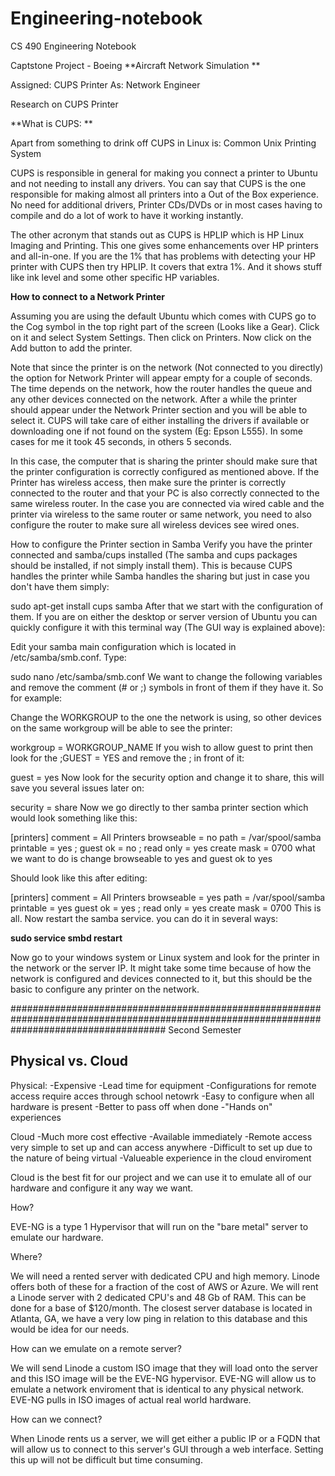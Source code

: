 # Engineering-notebook
CS 490 Engineering Notebook

Captstone Project - Boeing
**Aircraft Network Simulation **

Assigned: CUPS Printer
As: Network Engineer 

Research on CUPS Printer

**What is CUPS: **

Apart from something to drink off CUPS in Linux is: Common Unix Printing System

CUPS is responsible in general for making you connect a printer to Ubuntu and not needing to install any drivers. You can say that CUPS is the one responsible for making almost all printers into a Out of the Box experience. No need for additional drivers, Printer CDs/DVDs or in most cases having to compile and do a lot of work to have it working instantly.

The other acronym that stands out as CUPS is HPLIP which is HP Linux Imaging and Printing. This one gives some enhancements over HP printers and all-in-one. If you are the 1% that has problems with detecting your HP printer with CUPS then try HPLIP. It covers that extra 1%. And it shows stuff like ink level and some other specific HP variables.

**How to connect to a Network Printer**

Assuming you are using the default Ubuntu which comes with CUPS go to the Cog symbol in the top right part of the screen (Looks like a Gear). Click on it and select System Settings. Then click on Printers. Now click on the Add button to add the printer.

Note that since the printer is on the network (Not connected to you directly) the option for Network Printer will appear empty for a couple of seconds. The time depends on the network, how the router handles the queue and any other devices connected on the network. After a while the printer should appear under the Network Printer section and you will be able to select it. CUPS will take care of either installing the drivers if available or downloading one if not found on the system (Eg: Epson L555). In some cases for me it took 45 seconds, in others 5 seconds.

In this case, the computer that is sharing the printer should make sure that the printer configuration is correctly configured as mentioned above. If the Printer has wireless access, then make sure the printer is correctly connected to the router and that your PC is also correctly connected to the same wireless router. In the case you are connected via wired cable and the printer via wireless to the same router or same network, you need to also configure the router to make sure all wireless devices see wired ones.

How to configure the Printer section in Samba
Verify you have the printer connected and samba/cups installed (The samba and cups packages should be installed, if not simply install them). This is because CUPS handles the printer while Samba handles the sharing but just in case you don't have them simply:

sudo apt-get install cups samba
After that we start with the configuration of them. If you are on either the desktop or server version of Ubuntu you can quickly configure it with this terminal way (The GUI way is explained above):

Edit your samba main configuration which is located in /etc/samba/smb.conf. Type:

sudo nano /etc/samba/smb.conf
We want to change the following variables and remove the comment (# or ;) symbols in front of them if they have it. So for example:

Change the WORKGROUP to the one the network is using, so other devices on the same workgroup will be able to see the printer:

workgroup = WORKGROUP_NAME
If you wish to allow guest to print then look for the ;GUEST = YES and remove the ; in front of it:

guest = yes
Now look for the security option and change it to share, this will save you several issues later on:

security = share
Now we go directly to ther samba printer section which would look something like this:

 [printers]
    comment = All Printers
    browseable = no
    path = /var/spool/samba
    printable = yes
;   guest ok = no
;   read only = yes
    create mask = 0700
what we want to do is change browseable to yes and guest ok to yes

Should look like this after editing:

 [printers]
    comment = All Printers
    browseable = yes
    path = /var/spool/samba
    printable = yes
    guest ok = yes
;   read only = yes
    create mask = 0700
This is all. Now restart the samba service. you can do it in several ways:

**sudo service smbd restart**

Now go to your windows system or Linux system and look for the printer in the network or the server IP. It might take some time because of how the network is configured and devices connected to it, but this should be the basic to configure any printer on the network.

############################################################################################################################################
Second Semester

## Physical vs. Cloud
Physical:
-Expensive
-Lead time for equipment
-Configurations for remote access require acces through school netowrk
-Easy to configure when all hardware is present
-Better to pass off when done
-"Hands on" experiences

Cloud
-Much more cost effective 
-Available immediately
-Remote access very simple to set up and can access anywhere
-Difficult to set up due to the nature of being virtual
-Valueable experience in the cloud enviroment

Cloud is the best fit for our project and we can use it to emulate all of our hardware and configure it any way we want.

How?

EVE-NG is a type 1 Hypervisor that will run on the "bare metal" server to emulate our hardware. 

Where?

We will need a rented server with dedicated CPU and high memory. Linode offers both of these for a fraction of the cost of AWS or Azure. We will rent a Linode server with 2 dedicated CPU's and 48 Gb of RAM. This can be done for a base of $120/month. The closest server database is located in Atlanta, GA, we have a very low ping in relation to this database and this would be idea for our needs. 

How can we emulate on a remote server?

We will send Linode a custom ISO image that they will load onto the server and this ISO image will be the EVE-NG hypervisor. EVE-NG will allow us to emulate a network enviroment that is identical to any physical network. EVE-NG pulls in ISO images of actual real world hardware. 

How can we connect?

When Linode rents us a server, we will get either a public IP or a FQDN that will allow us to connect to this server's GUI through a web interface. Setting this up will not be difficult but time consuming. 

